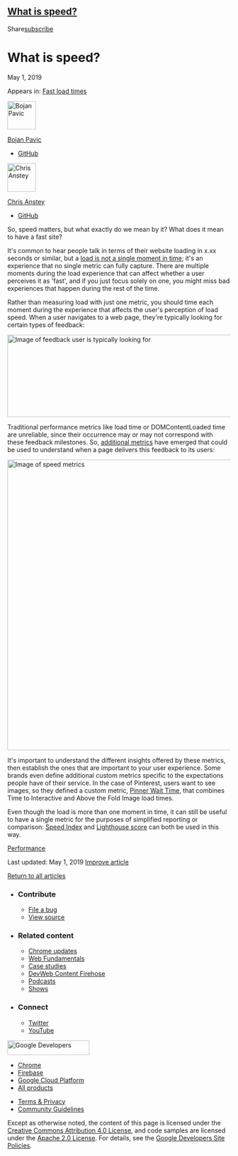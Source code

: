## <a href="#what-is-speed" class="w-toc__header--link">What is speed?</a>

Share<a href="/newsletter/" class="gc-analytics-event w-actions__fab w-actions__fab--subscribe"><span>subscribe</span></a>

# What is speed?

May 1, 2019

<span class="w-post-signpost__title">Appears in:</span> <a href="/fast" class="w-post-signpost__link">Fast load times</a>

[<img src="https://web-dev.imgix.net/image/admin/vxFF9sBge4qdpMqaKC0Z.jpg?auto=format&amp;fit=crop&amp;h=64&amp;w=64" alt="Bojan Pavic" class="w-author__image" sizes="(min-width: 64px) 64px, calc(100vw - 48px)" srcset="https://web-dev.imgix.net/image/admin/vxFF9sBge4qdpMqaKC0Z.jpg?fit=crop&amp;h=64&amp;w=64&amp;auto=format&amp;dpr=1&amp;q=75, https://web-dev.imgix.net/image/admin/vxFF9sBge4qdpMqaKC0Z.jpg?fit=crop&amp;h=64&amp;w=64&amp;auto=format&amp;dpr=2&amp;q=50 2x, https://web-dev.imgix.net/image/admin/vxFF9sBge4qdpMqaKC0Z.jpg?fit=crop&amp;h=64&amp;w=64&amp;auto=format&amp;dpr=3&amp;q=35 3x, https://web-dev.imgix.net/image/admin/vxFF9sBge4qdpMqaKC0Z.jpg?fit=crop&amp;h=64&amp;w=64&amp;auto=format&amp;dpr=4&amp;q=23 4x, https://web-dev.imgix.net/image/admin/vxFF9sBge4qdpMqaKC0Z.jpg?fit=crop&amp;h=64&amp;w=64&amp;auto=format&amp;dpr=5&amp;q=20 5x" width="64" height="64" />](/authors/bojanpavic/)

<a href="/authors/bojanpavic/" class="w-author__name-link">Bojan Pavic</a>

- <a href="https://github.com/bojanpavic" class="w-author__link">GitHub</a>

[<img src="https://web-dev.imgix.net/image/admin/n9o3c8Qxz0uUprZnlsRk.jpg?auto=format&amp;fit=crop&amp;h=64&amp;w=64" alt="Chris Anstey" class="w-author__image" sizes="(min-width: 64px) 64px, calc(100vw - 48px)" srcset="https://web-dev.imgix.net/image/admin/n9o3c8Qxz0uUprZnlsRk.jpg?fit=crop&amp;h=64&amp;w=64&amp;auto=format&amp;dpr=1&amp;q=75, https://web-dev.imgix.net/image/admin/n9o3c8Qxz0uUprZnlsRk.jpg?fit=crop&amp;h=64&amp;w=64&amp;auto=format&amp;dpr=2&amp;q=50 2x, https://web-dev.imgix.net/image/admin/n9o3c8Qxz0uUprZnlsRk.jpg?fit=crop&amp;h=64&amp;w=64&amp;auto=format&amp;dpr=3&amp;q=35 3x, https://web-dev.imgix.net/image/admin/n9o3c8Qxz0uUprZnlsRk.jpg?fit=crop&amp;h=64&amp;w=64&amp;auto=format&amp;dpr=4&amp;q=23 4x, https://web-dev.imgix.net/image/admin/n9o3c8Qxz0uUprZnlsRk.jpg?fit=crop&amp;h=64&amp;w=64&amp;auto=format&amp;dpr=5&amp;q=20 5x" width="64" height="64" />](/authors/ansteychris/)

<a href="/authors/ansteychris/" class="w-author__name-link">Chris Anstey</a>

- <a href="https://github.com/ansteychris" class="w-author__link">GitHub</a>

So, speed matters, but what exactly do we mean by it? What does it mean to have a fast site?

It's common to hear people talk in terms of their website loading in x.xx seconds or similar, but a [load is not a single moment in time](https://developers.google.com/web/fundamentals/performance/user-centric-performance-metrics); it's an experience that no single metric can fully capture. There are multiple moments during the load experience that can affect whether a user perceives it as 'fast', and if you just focus solely on one, you might miss bad experiences that happen during the rest of the time.

Rather than measuring load with just one metric, you should time each moment during the experience that affects the user's perception of load speed. When a user navigates to a web page, they're typically looking for certain types of feedback:

<img src="https://web-dev.imgix.net/image/admin/NGX9WC2BXTRY6FP5TTGl.png?auto=format" alt="Image of feedback user is typically looking for" sizes="(min-width: 800px) 800px, calc(100vw - 48px)" srcset="https://web-dev.imgix.net/image/admin/NGX9WC2BXTRY6FP5TTGl.png?auto=format&amp;w=200 200w, https://web-dev.imgix.net/image/admin/NGX9WC2BXTRY6FP5TTGl.png?auto=format&amp;w=228 228w, https://web-dev.imgix.net/image/admin/NGX9WC2BXTRY6FP5TTGl.png?auto=format&amp;w=260 260w, https://web-dev.imgix.net/image/admin/NGX9WC2BXTRY6FP5TTGl.png?auto=format&amp;w=296 296w, https://web-dev.imgix.net/image/admin/NGX9WC2BXTRY6FP5TTGl.png?auto=format&amp;w=338 338w, https://web-dev.imgix.net/image/admin/NGX9WC2BXTRY6FP5TTGl.png?auto=format&amp;w=385 385w, https://web-dev.imgix.net/image/admin/NGX9WC2BXTRY6FP5TTGl.png?auto=format&amp;w=439 439w, https://web-dev.imgix.net/image/admin/NGX9WC2BXTRY6FP5TTGl.png?auto=format&amp;w=500 500w, https://web-dev.imgix.net/image/admin/NGX9WC2BXTRY6FP5TTGl.png?auto=format&amp;w=571 571w, https://web-dev.imgix.net/image/admin/NGX9WC2BXTRY6FP5TTGl.png?auto=format&amp;w=650 650w, https://web-dev.imgix.net/image/admin/NGX9WC2BXTRY6FP5TTGl.png?auto=format&amp;w=741 741w, https://web-dev.imgix.net/image/admin/NGX9WC2BXTRY6FP5TTGl.png?auto=format&amp;w=845 845w, https://web-dev.imgix.net/image/admin/NGX9WC2BXTRY6FP5TTGl.png?auto=format&amp;w=964 964w, https://web-dev.imgix.net/image/admin/NGX9WC2BXTRY6FP5TTGl.png?auto=format&amp;w=1098 1098w, https://web-dev.imgix.net/image/admin/NGX9WC2BXTRY6FP5TTGl.png?auto=format&amp;w=1252 1252w, https://web-dev.imgix.net/image/admin/NGX9WC2BXTRY6FP5TTGl.png?auto=format&amp;w=1428 1428w, https://web-dev.imgix.net/image/admin/NGX9WC2BXTRY6FP5TTGl.png?auto=format&amp;w=1600 1600w" width="800" height="185" />

Traditional performance metrics like load time or DOMContentLoaded time are unreliable, since their occurrence may or may not correspond with these feedback milestones. So, [additional metrics](/lighthouse-performance/#metrics) have emerged that could be used to understand when a page delivers this feedback to its users:

<img src="https://web-dev.imgix.net/image/admin/tz1aubGGvefskjcPfjBQ.png?auto=format" alt="Image of speed metrics" sizes="(min-width: 800px) 800px, calc(100vw - 48px)" srcset="https://web-dev.imgix.net/image/admin/tz1aubGGvefskjcPfjBQ.png?auto=format&amp;w=200 200w, https://web-dev.imgix.net/image/admin/tz1aubGGvefskjcPfjBQ.png?auto=format&amp;w=228 228w, https://web-dev.imgix.net/image/admin/tz1aubGGvefskjcPfjBQ.png?auto=format&amp;w=260 260w, https://web-dev.imgix.net/image/admin/tz1aubGGvefskjcPfjBQ.png?auto=format&amp;w=296 296w, https://web-dev.imgix.net/image/admin/tz1aubGGvefskjcPfjBQ.png?auto=format&amp;w=338 338w, https://web-dev.imgix.net/image/admin/tz1aubGGvefskjcPfjBQ.png?auto=format&amp;w=385 385w, https://web-dev.imgix.net/image/admin/tz1aubGGvefskjcPfjBQ.png?auto=format&amp;w=439 439w, https://web-dev.imgix.net/image/admin/tz1aubGGvefskjcPfjBQ.png?auto=format&amp;w=500 500w, https://web-dev.imgix.net/image/admin/tz1aubGGvefskjcPfjBQ.png?auto=format&amp;w=571 571w, https://web-dev.imgix.net/image/admin/tz1aubGGvefskjcPfjBQ.png?auto=format&amp;w=650 650w, https://web-dev.imgix.net/image/admin/tz1aubGGvefskjcPfjBQ.png?auto=format&amp;w=741 741w, https://web-dev.imgix.net/image/admin/tz1aubGGvefskjcPfjBQ.png?auto=format&amp;w=845 845w, https://web-dev.imgix.net/image/admin/tz1aubGGvefskjcPfjBQ.png?auto=format&amp;w=964 964w, https://web-dev.imgix.net/image/admin/tz1aubGGvefskjcPfjBQ.png?auto=format&amp;w=1098 1098w, https://web-dev.imgix.net/image/admin/tz1aubGGvefskjcPfjBQ.png?auto=format&amp;w=1252 1252w, https://web-dev.imgix.net/image/admin/tz1aubGGvefskjcPfjBQ.png?auto=format&amp;w=1428 1428w, https://web-dev.imgix.net/image/admin/tz1aubGGvefskjcPfjBQ.png?auto=format&amp;w=1600 1600w" width="800" height="654" />

It's important to understand the different insights offered by these metrics, then establish the ones that are important to your user experience. Some brands even define additional custom metrics specific to the expectations people have of their service. In the case of Pinterest, users want to see images, so they defined a custom metric, [Pinner Wait Time](https://www.youtube.com/watch?v=Xryhxi45Q5M), that combines Time to Interactive and Above the Fold Image load times.

Even though the load is more than one moment in time, it can still be useful to have a single metric for the purposes of simplified reporting or comparison: [Speed Index](/speed-index) and [Lighthouse score](https://developers.google.com/web/tools/lighthouse/v3/scoring) can both be used in this way.

<a href="/tags/performance/" class="w-chip">Performance</a>

<span class="w-mr--sm">Last updated: May 1, 2019 </span>[Improve article](https://github.com/GoogleChrome/web.dev/blob/master/src/site/content/en/fast/what-is-speed/index.md)

<a href="/fast" class="gc-analytics-event w-article-navigation__link w-article-navigation__link--back w-article-navigation__link--single">Return to all articles</a>

- ### Contribute

  - <a href="https://github.com/GoogleChrome/web.dev/issues/new?assignees=&amp;labels=bug&amp;template=bug_report.md&amp;title=" class="w-footer__linkbox-link">File a bug</a>
  - <a href="https://github.com/googlechrome/web.dev" class="w-footer__linkbox-link">View source</a>

- ### Related content

  - <a href="https://blog.chromium.org/" class="w-footer__linkbox-link">Chrome updates</a>
  - <a href="https://developers.google.com/web/" class="w-footer__linkbox-link">Web Fundamentals</a>
  - <a href="https://developers.google.com/web/showcase/" class="w-footer__linkbox-link">Case studies</a>
  - <a href="https://devwebfeed.appspot.com/" class="w-footer__linkbox-link">DevWeb Content Firehose</a>
  - <a href="/podcasts/" class="w-footer__linkbox-link">Podcasts</a>
  - <a href="/shows/" class="w-footer__linkbox-link">Shows</a>

- ### Connect

  - <a href="https://www.twitter.com/ChromiumDev" class="w-footer__linkbox-link">Twitter</a>
  - <a href="https://www.youtube.com/user/ChromeDevelopers" class="w-footer__linkbox-link">YouTube</a>

<a href="https://developers.google.com/" class="w-footer__utility-logo-link"><img src="/images/lockup-color.png" alt="Google Developers" class="w-footer__utility-logo" width="185" height="33" /></a>

- <a href="https://developer.chrome.com/" class="w-footer__utility-link">Chrome</a>
- <a href="https://firebase.google.com/" class="w-footer__utility-link">Firebase</a>
- <a href="https://cloud.google.com/" class="w-footer__utility-link">Google Cloud Platform</a>
- <a href="https://developers.google.com/products" class="w-footer__utility-link">All products</a>

<!-- -->

- <a href="https://policies.google.com/" class="w-footer__utility-link">Terms &amp; Privacy</a>
- <a href="/community-guidelines/" class="w-footer__utility-link">Community Guidelines</a>

Except as otherwise noted, the content of this page is licensed under the [Creative Commons Attribution 4.0 License](https://creativecommons.org/licenses/by/4.0/), and code samples are licensed under the [Apache 2.0 License](https://www.apache.org/licenses/LICENSE-2.0). For details, see the [Google Developers Site Policies](https://developers.google.com/terms/site-policies).
